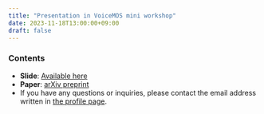 ```yaml
---
title: "Presentation in VoiceMOS mini workshop"
date: 2023-11-18T13:00:00+09:00
draft: false
---
```


### Contents
- **Slide**: [Available here](https://drive.google.com/file/d/1jRJN_SalYkCuMfmnHeLXZA2VNJ6UJLIX/view?usp=sharing)
- **Paper**: [arXiv preprint](https://arxiv.org/abs/2210.14850)
- If you have any questions or inquiries, please contact the email address written in [the profile page](../../../../en/fixed/profile).
